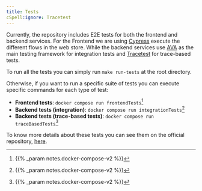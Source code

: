 ```yaml
---
title: Tests
cSpell:ignore: Tracetest
---
```


Currently, the repository includes E2E tests for both the frontend and backend
services. For the Frontend we are using [Cypress](https://www.cypress.io/)
execute the different flows in the web store. While the backend services use
[AVA](https://avajs.dev) as the main testing framework for integration tests and
[Tracetest](https://tracetest.io/) for trace-based tests.

To run all the tests you can simply run `make run-tests` at the root directory.

Otherwise, if you want to run a specific suite of tests you can execute specific
commands for each type of test:

- **Frontend tests**: `docker compose run frontendTests`[^1]
- **Backend tests (integration)**: `docker compose run integrationTests`[^1]
- **Backend tests (trace-based tests)**:
  `docker compose run traceBasedTests`[^1]

To know more details about these tests you can see them on the official
repository,
[here](https://github.com/open-telemetry/opentelemetry-demo/tree/main/test).

[^1]: {{% _param notes.docker-compose-v2 %}}
